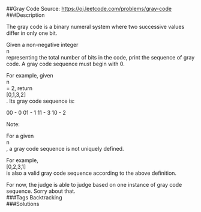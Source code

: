 ##Gray Code
Source: https://oj.leetcode.com/problems/gray-code  
###Description

                
The gray code is a binary numeral system where two successive values differ in only one bit.  


  
Given a non-negative integer   
n  
 representing the total number of bits in the code, print the sequence of gray code. A gray code sequence must begin with 0.  


  
For example, given   
n  
 = 2, return   
[0,1,3,2]  
. Its gray code sequence is:  

  

00 - 0
01 - 1
11 - 3
10 - 2
  


  
Note:  

For a given   
n  
, a gray code sequence is not uniquely defined.
  

  
For example,   
[0,2,3,1]  
 is also a valid gray code sequence according to the above definition.  


  
For now, the judge is able to judge based on one instance of gray code sequence. Sorry about that.  
###Tags
Backtracking  
###Solutions